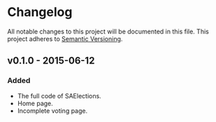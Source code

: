 # Changelog
All notable changes to this project will be documented in this file.
This project adheres to [Semantic Versioning](http://semver.org/).

## v0.1.0 - 2015-06-12
### Added
- The full code of SAElections.
- Home page.
- Incomplete voting page.